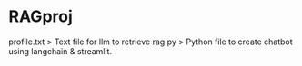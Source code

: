 # RAGproj
profile.txt > Text file for llm to retrieve
rag.py > Python file to create chatbot using langchain & streamlit.
